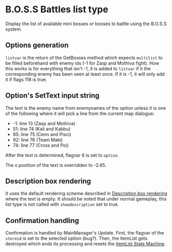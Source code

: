# B.O.S.S Battles list type

Display the list of available mini bosses or bosses to battle using the B.O.S.S system.

## Options generation

`listvar` is the return of the GetBosses method which expects `multilist` to be filled beforehand with enemy ids (-1 for Zasp and Mothiva fight). How this works is for everything that isn't -1, it is added to `listvar` if it the corresponding enemy has been seen at least once. If it is -1, it will only add it if flags 118 is true.

## Option's SetText input string

The text is the enemy name from enemynames of the option unless it is one of the following where it will pick a line from the current map dialogue:

* -1: line 13 (Zasp and Mothiva)
* 51: line 74 (Kali and Kabbu)
* 85: line 75 (Cenn and Pisci)
* 92: line 76 (Team Maki)
* 74: line 77 (Cross and Poi)

After the text is determined, flagvar 6 is set to `option`.

The x position of the text is overridden to -2.65.

## Description box rendering

It uses the default rendering scheme described in [Description box rendering](../ShowItemList%20Life%20Cycle/Description%20box%20rendering.md) where the text is empty. It should be noted that under normal gameplay, this list type is not called with `showdescription` set to true.

## Confirmation handling

Confirmation is handled by MainManager's Update. First, the flagvar of the `storeid` is set to the selected option (bug?). Then, the ItemList gets destroyed which ends its processing and resets the [ItemList State Machine](../ItemList%20State%20Machine.md).
